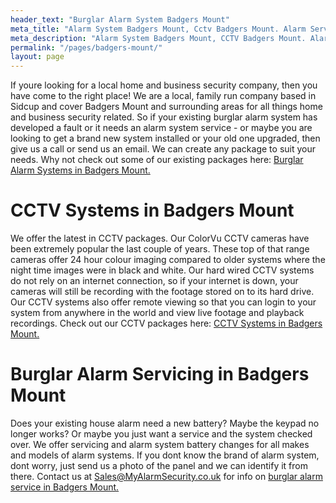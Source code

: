 ```yaml
---
header_text: "Burglar Alarm System Badgers Mount"
meta_title: "Alarm System Badgers Mount, Cctv Badgers Mount. Alarm Service - MyAlarm Security"
meta_description: "Alarm System Badgers Mount, CCTV Badgers Mount. Alarm Service Badgers Mount, Alarm Battery Replacement Badgers Mount, Home Alarm Badgers Mount. 020 8302 4065"
permalink: "/pages/badgers-mount/"
layout: page
---
```


If youre looking for a local home and business security company, then you have come to the right place! We are a local, family run company based in Sidcup and cover Badgers Mount and surrounding areas for all things home and business security related. So if your existing burglar alarm system has developed a fault or it needs an alarm system service - or maybe you are looking to get a brand new system installed or your old one upgraded, then give us a call or send us an email. We can create any package to suit your needs. Why not check out some of our existing packages here: [Burglar Alarm Systems in Badgers Mount.](/categories/burglar-alarms/)

# CCTV Systems in Badgers Mount 

We offer the latest in CCTV packages. Our ColorVu CCTV cameras have been extremely popular the last couple of years. These top of that range cameras offer 24 hour colour imaging compared to older systems where the night time images were in black and white. Our hard wired CCTV systems do not rely on an internet connection, so if your internet is down, your cameras will still be recording with the footage stored on to its hard drive. Our CCTV systems also offer remote viewing so that you can login to your system from anywhere in the world and view live footage and playback recordings. Check out our CCTV packages here: [CCTV Systems in Badgers Mount.](/categories/cctv/)

# Burglar Alarm Servicing in Badgers Mount 

Does your existing house alarm need a new battery? Maybe the keypad no longer works? Or maybe you just want a service and the system checked over. We offer servicing and alarm system battery changes for all makes and models of alarm systems. If you dont know the brand of alarm system, dont worry, just send us a photo of the panel and we can identify it from there. Contact us at <Sales@MyAlarmSecurity.co.uk> for info on [burglar alarm service in Badgers Mount.](/categories/servicing-and-repairs/)